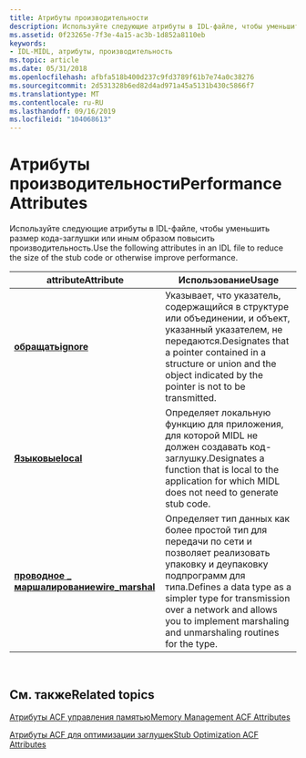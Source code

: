 ```yaml
---
title: Атрибуты производительности
description: Используйте следующие атрибуты в IDL-файле, чтобы уменьшить размер кода-заглушки или иным образом повысить производительность.
ms.assetid: 0f23265e-7f3e-4a15-ac3b-1d852a8110eb
keywords:
- IDL-MIDL, атрибуты, производительность
ms.topic: article
ms.date: 05/31/2018
ms.openlocfilehash: afbfa518b400d237c9fd3789f61b7e74a0c38276
ms.sourcegitcommit: 2d531328b6ed82d4ad971a45a5131b430c5866f7
ms.translationtype: MT
ms.contentlocale: ru-RU
ms.lasthandoff: 09/16/2019
ms.locfileid: "104068613"
---
```

# <a name="performance-attributes"></a><span data-ttu-id="3a176-104">Атрибуты производительности</span><span class="sxs-lookup"><span data-stu-id="3a176-104">Performance Attributes</span></span>

<span data-ttu-id="3a176-105">Используйте следующие атрибуты в IDL-файле, чтобы уменьшить размер кода-заглушки или иным образом повысить производительность.</span><span class="sxs-lookup"><span data-stu-id="3a176-105">Use the following attributes in an IDL file to reduce the size of the stub code or otherwise improve performance.</span></span>



| <span data-ttu-id="3a176-106">attribute</span><span class="sxs-lookup"><span data-stu-id="3a176-106">Attribute</span></span>                             | <span data-ttu-id="3a176-107">Использование</span><span class="sxs-lookup"><span data-stu-id="3a176-107">Usage</span></span>                                                                                                                                                |
|---------------------------------------|------------------------------------------------------------------------------------------------------------------------------------------------------|
| [<span data-ttu-id="3a176-108">**обращать**</span><span class="sxs-lookup"><span data-stu-id="3a176-108">**ignore**</span></span>](ignore.md)              | <span data-ttu-id="3a176-109">Указывает, что указатель, содержащийся в структуре или объединении, и объект, указанный указателем, не передаются.</span><span class="sxs-lookup"><span data-stu-id="3a176-109">Designates that a pointer contained in a structure or union and the object indicated by the pointer is not to be transmitted.</span></span>                        |
| [<span data-ttu-id="3a176-110">**Языковые**</span><span class="sxs-lookup"><span data-stu-id="3a176-110">**local**</span></span>](local.md)                | <span data-ttu-id="3a176-111">Определяет локальную функцию для приложения, для которой MIDL не должен создавать код-заглушку.</span><span class="sxs-lookup"><span data-stu-id="3a176-111">Designates a function that is local to the application for which MIDL does not need to generate stub code.</span></span>                                           |
| [<span data-ttu-id="3a176-112">**проводное \_ маршалирование**</span><span class="sxs-lookup"><span data-stu-id="3a176-112">**wire\_marshal**</span></span>](wire-marshal.md) | <span data-ttu-id="3a176-113">Определяет тип данных как более простой тип для передачи по сети и позволяет реализовать упаковку и деупаковку подпрограмм для типа.</span><span class="sxs-lookup"><span data-stu-id="3a176-113">Defines a data type as a simpler type for transmission over a network and allows you to implement marshaling and unmarshaling routines for the type.</span></span> |



 

## <a name="related-topics"></a><span data-ttu-id="3a176-114">См. также</span><span class="sxs-lookup"><span data-stu-id="3a176-114">Related topics</span></span>

<dl> <dt>

[<span data-ttu-id="3a176-115">Атрибуты ACF управления памятью</span><span class="sxs-lookup"><span data-stu-id="3a176-115">Memory Management ACF Attributes</span></span>](memory-management-acf-attributes.md)
</dt> <dt>

[<span data-ttu-id="3a176-116">Атрибуты ACF для оптимизации заглушек</span><span class="sxs-lookup"><span data-stu-id="3a176-116">Stub Optimization ACF Attributes</span></span>](stub-optimization-acf-attributes.md)
</dt> </dl>

 

 




